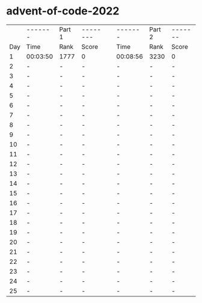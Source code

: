 # advent-of-code-2022
<table>
    <tr>
        <td></td>
        <td>-------</td>
        <td>Part 1</td>
        <td>--------</td>
        <td></td>
        <td>-------</td>
        <td>Part 2</td>
        <td>-------</td>
    </tr>
    <tr>
        <td>Day</td>
        <td>Time</td>
        <td>Rank</td>
        <td>Score</td>
        <td></td>
        <td>Time</td>
        <td>Rank</td>
        <td>Score</td>
    </tr>
    <tr>
        <td>1</td>
        <td>00:03:50 </td>
        <td>1777</td>
        <td>0</td>
        <td></td>
        <td>00:08:56</td>
        <td>3230</td>
        <td>0</td>
    </tr>
    <tr>
        <td>2</td>
        <td>-</td>
        <td>-</td>
        <td>-</td>
        <td></td>
        <td>-</td>
        <td>-</td>
        <td>-</td>
    </tr>
    <tr>
        <td>3</td>
        <td>-</td>
        <td>-</td>
        <td>-</td>
        <td></td>
        <td>-</td>
        <td>-</td>
        <td>-</td>
    </tr>
    <tr>
        <td>4</td>
        <td>-</td>
        <td>-</td>
        <td>-</td>
        <td></td>
        <td>-</td>
        <td>-</td>
        <td>-</td>
    </tr>
    <tr>
        <td>5</td>
        <td>-</td>
        <td>-</td>
        <td>-</td>
        <td></td>
        <td>-</td>
        <td>-</td>
        <td>-</td>
    </tr>
    <tr>
        <td>6</td>
        <td>-</td>
        <td>-</td>
        <td>-</td>
        <td></td>
        <td>-</td>
        <td>-</td>
        <td>-</td>
    </tr>
    <tr>
        <td>7</td>
        <td>-</td>
        <td>-</td>
        <td>-</td>
        <td></td>
        <td>-</td>
        <td>-</td>
        <td>-</td>
    </tr>
    <tr>
        <td>8</td>
        <td>-</td>
        <td>-</td>
        <td>-</td>
        <td></td>
        <td>-</td>
        <td>-</td>
        <td>-</td>
    </tr>
    <tr>
        <td>9</td>
        <td>-</td>
        <td>-</td>
        <td>-</td>
        <td></td>
        <td>-</td>
        <td>-</td>
        <td>-</td>
    </tr>
    <tr>
        <td>10</td>
        <td>-</td>
        <td>-</td>
        <td>-</td>
        <td></td>
        <td>-</td>
        <td>-</td>
        <td>-</td>
    </tr>
    <tr>
        <td>11</td>
        <td>-</td>
        <td>-</td>
        <td>-</td>
        <td></td>
        <td>-</td>
        <td>-</td>
        <td>-</td>
    </tr>
    <tr>
        <td>12</td>
        <td>-</td>
        <td>-</td>
        <td>-</td>
        <td></td>
        <td>-</td>
        <td>-</td>
        <td>-</td>
    </tr>
    <tr>
        <td>13</td>
        <td>-</td>
        <td>-</td>
        <td>-</td>
        <td></td>
        <td>-</td>
        <td>-</td>
        <td>-</td>
    </tr>
    <tr>
        <td>14</td>
        <td>-</td>
        <td>-</td>
        <td>-</td>
        <td></td>
        <td>-</td>
        <td>-</td>
        <td>-</td>
    </tr>
    <tr>
        <td>15</td>
        <td>-</td>
        <td>-</td>
        <td>-</td>
        <td></td>
        <td>-</td>
        <td>-</td>
        <td>-</td>
    </tr>
    <tr>
        <td>16</td>
        <td>-</td>
        <td>-</td>
        <td>-</td>
        <td></td>
        <td>-</td>
        <td>-</td>
        <td>-</td>
    </tr>
    <tr>
        <td>17</td>
        <td>-</td>
        <td>-</td>
        <td>-</td>
        <td></td>
        <td>-</td>
        <td>-</td>
        <td>-</td>
    </tr>
    <tr>
        <td>18</td>
        <td>-</td>
        <td>-</td>
        <td>-</td>
        <td></td>
        <td>-</td>
        <td>-</td>
        <td>-</td>
    </tr>
    <tr>
        <td>19</td>
        <td>-</td>
        <td>-</td>
        <td>-</td>
        <td></td>
        <td>-</td>
        <td>-</td>
        <td>-</td>
    </tr>
    <tr>
        <td>20</td>
        <td>-</td>
        <td>-</td>
        <td>-</td>
        <td></td>
        <td>-</td>
        <td>-</td>
        <td>-</td>
    </tr>
    <tr>
        <td>21</td>
        <td>-</td>
        <td>-</td>
        <td>-</td>
        <td></td>
        <td>-</td>
        <td>-</td>
        <td>-</td>
    </tr>
    <tr>
        <td>22</td>
        <td>-</td>
        <td>-</td>
        <td>-</td>
        <td></td>
        <td>-</td>
        <td>-</td>
        <td>-</td>
    </tr>
    <tr>
        <td>23</td>
        <td>-</td>
        <td>-</td>
        <td>-</td>
        <td></td>
        <td>-</td>
        <td>-</td>
        <td>-</td>
    </tr>
    <tr>
        <td>24</td>
        <td>-</td>
        <td>-</td>
        <td>-</td>
        <td></td>
        <td>-</td>
        <td>-</td>
        <td>-</td>
    </tr>
    <tr>
        <td>25</td>
        <td>-</td>
        <td>-</td>
        <td>-</td>
        <td></td>
        <td>-</td>
        <td>-</td>
        <td>-</td>
    </tr>

</table>
